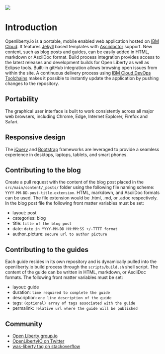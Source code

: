 ![](src/main/content/img/logo.png) 

# Introduction
Openliberty.io is a portable, mobile enabled web application hosted on [IBM Cloud](https://console.bluemix.net/). It features [Jekyll](https://jekyllrb.com/) based templates with [Asciidoctor](http://asciidoctor.org/) support. New content, such as blog posts and guides, can be easily added in HTML, markdown or AsciiDoc format. Build process integration provides access to the latest releases and development builds for Open Liberty as well as Eclipse tools. Built-in gitHub integration allows browsing open issues from within the site. A continuous delivery process using [IBM Cloud DevOps Toolchains](https://www.ibm.com/devops/method/category/tools/) makes it possible to instantly update the application by pushing changes to the repository. 
 
## Portability
The graphical user interface is built to work consistently across all major web browsers, including Chrome, Edge, Internet Explorer, Firefox and Safari.

## Responsive design
The [jQuery](https://jquery.com/) and [Bootstrap](http://getbootstrap.com/) frameworks are leveraged to provide a seamless experience in desktops, laptops, tablets, and smart phones.

## Contributing to the blog
Create a pull request with the content of the blog post placed in the `src/main/content/_posts/` folder using the following file naming scheme: `YYYY-MM-DD-post-title.extension`. HTML, markdown, and AsciiDoc formats can be used. The file extension would be .html, .md, or .adoc respectively. In the blog post file the following front matter variables must be set:
- layout: post
- categories: blog
- title: `title of the blog post`
- date: `date in YYYY-MM-DD HH:MM:SS +/-TTTT format`
- author_picture: `secure url to author picture`

## Contributing to the guides
Each guide resides in its own repository and is dynamically pulled into the openliberty.io build process through the `scripts/build.sh` shell script. The content of the guide can be written in HTML, markdown, or AsciiDoc formats. The following front matter variables must be set:
- layout: guide
- duration: `time required to complete the guide`
- description: `one line description of the guide`
- tags: `(optional) array of tags associated with the guide`
- permalink: `relative url where the guide will be published`

## Community
- [Open Liberty group.io](https://groups.io/g/openliberty)
- [OpenLibertyIO on Twitter](https://twitter.com/OpenLibertyIO)
- [was-liberty tag on stackoverflow](https://stackoverflow.com/questions/tagged/websphere-liberty)


